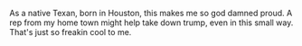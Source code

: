 As a native Texan, born in Houston, this makes me so god damned proud. A rep from my home town might help take down trump, even in this small way. That's just so freakin cool to me.